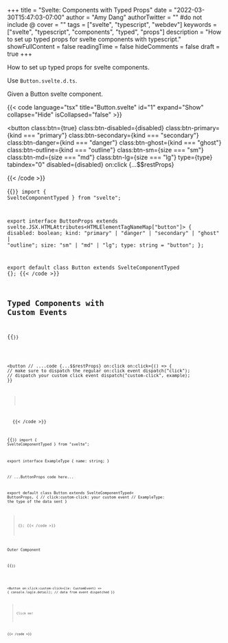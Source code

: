 +++
title = "Svelte: Components with Typed Props"
date = "2022-03-30T15:47:03-07:00"
author = "Amy Dang"
authorTwitter = "" #do not include @
cover = ""
tags = ["svelte", "typescript", "webdev"]
keywords = ["svelte", "typescript", "components", "typed", "props"]
description = "How to set up typed props for svelte components with typescript."
showFullContent = false
readingTime = false
hideComments = false
draft = true
+++

How to set up typed props for svelte components.

Use `Button.svelte.d.ts`.

Given a Button svelte component.

{{< code language="tsx" title="Button.svelte" id="1" expand="Show" collapse="Hide" isCollapsed="false" >}}

 <script lang="ts">
     export let disabled: boolean = false;
     export let kind: "primary"
         | "danger"
         | "secondary"
         | "ghost"
         | "outline"  = "primary";
     export let size: "sm" | "md" | "lg" = "md";
     export let type: string = "button";
 </script>

<button
   class:btn={true}
   class:btn-disabled={disabled}
   class:btn-primary={kind === "primary"}
   class:btn-secondary={kind === "secondary"}
   class:btn-danger={kind === "danger"}
   class:btn-ghost={kind === "ghost"}
   class:btn-outline={kind === "outline"}
   class:btn-sm={size === "sm"}
   class:btn-md={size === "md"}
   class:btn-lg={size === "lg"}
   type={type}
   tabindex="0"
   disabled={disabled}
   on:click
   {...$$restProps}
>
   <slot></slot>
 </button>
 {{< /code >}}

{{<code language="typescript" title="Button.svelte.d.ts">}}
import { SvelteComponentTyped } from "svelte";

export interface ButtonProps
extends svelte.JSX.HTMLAttributes<HTMLElementTagNameMap["button"]> {
   disabled: boolean;
   kind: "primary" | "danger" | "secondary" | "ghost" | "outline";
   size: "sm" | "md" | "lg";
   type: string = "button";
};

export default class Button extends SvelteComponentTyped<ButtonProps> {};
{{< /code >}}

## Typed Components with Custom Events

{{<code language="tsx" title="Button.svelte">}}

 <script lang="ts">
     // ....code

     import { createEventDispatcher } from 'svelte';
     const dispatch = createEventDispatcher();

     const example: ExampleType = {
         name: 'hello'
     };
 </script>

<button
   // ....code
   {...$$restProps}
   on:click
   on:click={() => {
      // make sure to dispatch the regular on:click event
      dispatch("click");
      // dispatch your custom click event
      dispatch("custom-click", example);
   }}
>
  <slot></slot>
 </button>
 {{< /code >}}

{{<code language="typescript" title="Button.svelte.d.ts">}}
import { SvelteComponentTyped } from "svelte";

export interface ExampleType {
   name: string;
}

// ...ButtonProps code here...

export default class Button extends SvelteComponentTyped<
   ButtonProps,
   {
      // click:custom-click: your custom event
      // ExampleType: the type of the data sent
   }
> {};
{{< /code >}}

Outer Component

{{<code language="tsx" title="Outer.svelte">}}

 <script lang="ts">
     import Button from "./Button.svelte";
 </script>

<Button
   on:click:custom-click={(e: CustomEvent<ExampleType>) => {
   console.log(e.detail); // data from event dispatched
}}
> Click me!</Button>

{{< /code >}}
